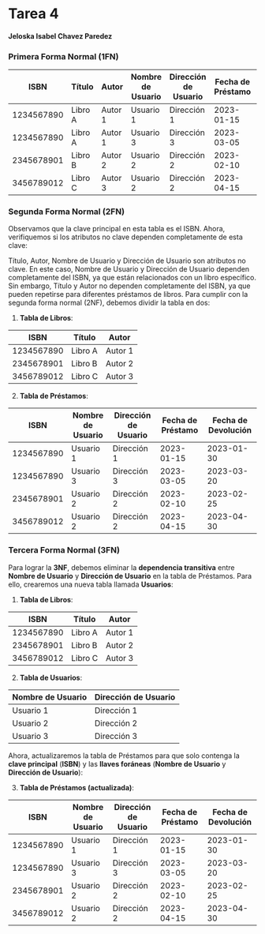 # Tarea 4
#### Jeloska Isabel Chavez Paredez
### Primera Forma Normal (1FN)

| ISBN       | Título | Autor  | Nombre de Usuario | Dirección de Usuario | Fecha de Préstamo | Fecha de Devolución |
|------------|--------|--------|-------------------|----------------------|-------------------|---------------------|
| 1234567890 | Libro A| Autor 1| Usuario 1         | Dirección 1          | 2023-01-15        | 2023-01-30          |
| 1234567890 | Libro A| Autor 1| Usuario 3         | Dirección 3          | 2023-03-05        | 2023-03-20          |
| 2345678901 | Libro B| Autor 2| Usuario 2         | Dirección 2          | 2023-02-10        | 2023-02-25          |
| 3456789012 | Libro C| Autor 3| Usuario 2         | Dirección 2          | 2023-04-15        | 2023-04-30          |

### Segunda Forma Normal (2FN)
Observamos que la clave principal en esta tabla es el ISBN. Ahora, verifiquemos si los atributos no clave dependen completamente de esta clave:

Título, Autor, Nombre de Usuario y Dirección de Usuario son atributos no clave. En este caso, Nombre de Usuario y Dirección de Usuario dependen completamente del ISBN, ya que están relacionados con un libro específico. Sin embargo, Título y Autor no dependen completamente del ISBN, ya que pueden repetirse para diferentes préstamos de libros.
Para cumplir con la segunda forma normal (2NF), debemos dividir la tabla en dos:


1. **Tabla de Libros**:

| ISBN       | Título | Autor  |
|------------|--------|--------|
| 1234567890 | Libro A| Autor 1|
| 2345678901 | Libro B| Autor 2|
| 3456789012 | Libro C| Autor 3|

2. **Tabla de Préstamos**:

| ISBN       | Nombre de Usuario | Dirección de Usuario | Fecha de Préstamo | Fecha de Devolución |
|------------|-------------------|----------------------|-------------------|---------------------|
| 1234567890 | Usuario 1         | Dirección 1          | 2023-01-15        | 2023-01-30          |
| 1234567890 | Usuario 3         | Dirección 3          | 2023-03-05        | 2023-03-20          |
| 2345678901 | Usuario 2         | Dirección 2          | 2023-02-10        | 2023-02-25          |
| 3456789012 | Usuario 2         | Dirección 2          | 2023-04-15        | 2023-04-30          |

### Tercera Forma Normal (3FN)
Para lograr la **3NF**, debemos eliminar la **dependencia transitiva** entre **Nombre de Usuario** y **Dirección de Usuario** en la tabla de Préstamos. Para ello, crearemos una nueva tabla llamada **Usuarios**:


1. **Tabla de Libros**:

| ISBN       | Título | Autor  |
|------------|--------|--------|
| 1234567890 | Libro A| Autor 1|
| 2345678901 | Libro B| Autor 2|
| 3456789012 | Libro C| Autor 3|


2. **Tabla de Usuarios**:

| Nombre de Usuario | Dirección de Usuario |
|-------------------|----------------------|
| Usuario 1         | Dirección 1          |
| Usuario 2         | Dirección 2          |
| Usuario 3         | Dirección 3          |

Ahora, actualizaremos la tabla de Préstamos para que solo contenga la **clave principal** (**ISBN**) y las **llaves foráneas** (**Nombre de Usuario** y **Dirección de Usuario**):

3. **Tabla de Préstamos (actualizada)**:

| ISBN       | Nombre de Usuario | Dirección de Usuario | Fecha de Préstamo | Fecha de Devolución |
|------------|-------------------|----------------------|-------------------|---------------------|
| 1234567890 | Usuario 1         | Dirección 1          | 2023-01-15        | 2023-01-30          |
| 1234567890 | Usuario 3         | Dirección 3          | 2023-03-05        | 2023-03-20          |
| 2345678901 | Usuario 2         | Dirección 2          | 2023-02-10        | 2023-02-25          |
| 3456789012 | Usuario 2         | Dirección 2          | 2023-04-15        | 2023-04-30          |
